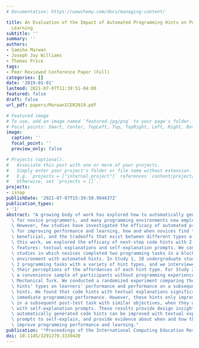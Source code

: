 ```yaml
---
# Documentation: https://wowchemy.com/docs/managing-content/

title: An Evaluation of the Impact of Automated Programming Hints on Performance and
  Learning
subtitle: ''
summary: ''
authors:
- Samiha Marwan
- Joseph Jay Williams
- Thomas Price
tags:
- Peer Reviewed Conference Paper (Full)
categories: []
date: '2019-01-01'
lastmod: 2021-07-07T11:39:51-04:00
featured: false
draft: false
url_pdf: papers/MarwanICER2019.pdf

# Featured image
# To use, add an image named `featured.jpg/png` to your page's folder.
# Focal points: Smart, Center, TopLeft, Top, TopRight, Left, Right, BottomLeft, Bottom, BottomRight.
image:
  caption: ''
  focal_point: ''
  preview_only: false

# Projects (optional).
#   Associate this post with one or more of your projects.
#   Simply enter your project's folder or file name without extension.
#   E.g. `projects = ["internal-project"]` references `content/project/deep-learning/index.md`.
#   Otherwise, set `projects = []`.
projects:
- isnap
publishDate: '2021-07-07T15:39:50.904637Z'
publication_types:
- '1'
abstract: "A growing body of work has explored how to automatically generate hints\
  \ for novice programmers, and many programming environments now employ these hints.\
  \ However, few studies have investigated the efficacy of automated programming hints\
  \ for improving performance and learning, how and when novices find these hints\
  \ beneficial, and the tradeoffs that exist between different types of hints. In\
  \ this work, we explored the efficacy of next-step code hints with 2 complementary\
  \ features: textual explanations and self-explanation prompts. We conducted two\
  \ studies in which novices completed two programming tasks in a block-based programming\
  \ environment with automated hints. In Study 1, 10 undergraduate students completed\
  \ 2 programming tasks with a variety of hint types, and we interviewed them to understand\
  \ their perceptions of the affordances of each hint type. For Study 2, we recruited\
  \ a convenience sample of participants without programming experience from Amazon\
  \ Mechanical Turk. We conducted a randomized experiment comparing the effects of\
  \ hints' types on learners' performance and performance on a subsequent task without\
  \ hints. We found that code hints with textual explanations significantly improved\
  \ immediate programming performance. However, these hints only improved performance\
  \ in a subsequent post-test task with similar objectives, when they were combined\
  \ with self-explanation prompts. These results provide design insights into how\
  \ automatically generated code hints can be improved with textual explanations and\
  \ prompts to self-explain, and provide evidence about when and how these hints can\
  \ improve programming performance and learning."
publication: '*Proceedings of the International Computing Education Research Conference*'
doi: 10.1145/3291279.3339420
---
```

